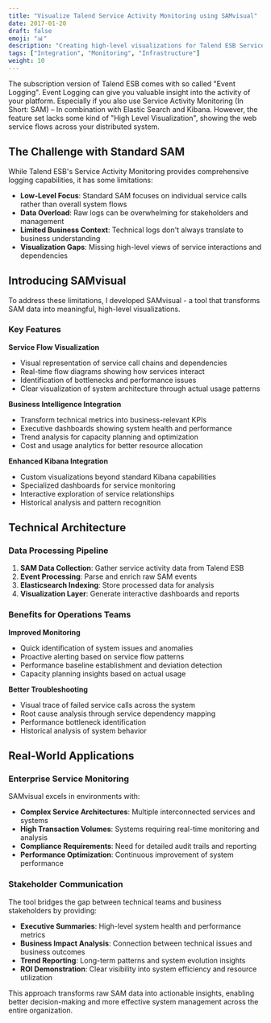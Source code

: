 ```yaml
---
title: "Visualize Talend Service Activity Monitoring using SAMvisual"
date: 2017-01-20
draft: false
emoji: "📊"
description: "Creating high-level visualizations for Talend ESB Service Activity Monitoring using custom tools to show web service flows across distributed systems."
tags: ["Integration", "Monitoring", "Infrastructure"]
weight: 10
---
```


The subscription version of Talend ESB comes with so called "Event Logging". Event Logging can give you valuable insight into the activity of your platform. Especially if you also use Service Activity Monitoring (In Short: SAM) – In combination with Elastic Search and Kibana. However, the feature set lacks some kind of "High Level Visualization", showing the web service flows across your distributed system.

## The Challenge with Standard SAM

While Talend ESB's Service Activity Monitoring provides comprehensive logging capabilities, it has some limitations:

- **Low-Level Focus**: Standard SAM focuses on individual service calls rather than overall system flows
- **Data Overload**: Raw logs can be overwhelming for stakeholders and management
- **Limited Business Context**: Technical logs don't always translate to business understanding
- **Visualization Gaps**: Missing high-level views of service interactions and dependencies

## Introducing SAMvisual

To address these limitations, I developed SAMvisual - a tool that transforms SAM data into meaningful, high-level visualizations.

### Key Features

**Service Flow Visualization**
- Visual representation of service call chains and dependencies
- Real-time flow diagrams showing how services interact
- Identification of bottlenecks and performance issues
- Clear visualization of system architecture through actual usage patterns

**Business Intelligence Integration**
- Transform technical metrics into business-relevant KPIs
- Executive dashboards showing system health and performance
- Trend analysis for capacity planning and optimization
- Cost and usage analytics for better resource allocation

**Enhanced Kibana Integration**
- Custom visualizations beyond standard Kibana capabilities
- Specialized dashboards for service monitoring
- Interactive exploration of service relationships
- Historical analysis and pattern recognition

## Technical Architecture

### Data Processing Pipeline

1. **SAM Data Collection**: Gather service activity data from Talend ESB
2. **Event Processing**: Parse and enrich raw SAM events
3. **Elasticsearch Indexing**: Store processed data for analysis
4. **Visualization Layer**: Generate interactive dashboards and reports

### Benefits for Operations Teams

**Improved Monitoring**
- Quick identification of system issues and anomalies
- Proactive alerting based on service flow patterns
- Performance baseline establishment and deviation detection
- Capacity planning insights based on actual usage

**Better Troubleshooting**
- Visual trace of failed service calls across the system
- Root cause analysis through service dependency mapping
- Performance bottleneck identification
- Historical analysis of system behavior

## Real-World Applications

### Enterprise Service Monitoring

SAMvisual excels in environments with:
- **Complex Service Architectures**: Multiple interconnected services and systems
- **High Transaction Volumes**: Systems requiring real-time monitoring and analysis
- **Compliance Requirements**: Need for detailed audit trails and reporting
- **Performance Optimization**: Continuous improvement of system performance

### Stakeholder Communication

The tool bridges the gap between technical teams and business stakeholders by providing:
- **Executive Summaries**: High-level system health and performance metrics
- **Business Impact Analysis**: Connection between technical issues and business outcomes
- **Trend Reporting**: Long-term patterns and system evolution insights
- **ROI Demonstration**: Clear visibility into system efficiency and resource utilization

This approach transforms raw SAM data into actionable insights, enabling better decision-making and more effective system management across the entire organization.

